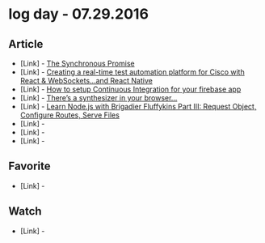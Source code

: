 # log day - 07.29.2016

## Article

- \[Link\] - [The Synchronous Promise](https://medium.com/recreating-megaman-2-using-js-webgl/the-synchronous-promise-a0450ca35763#.8t12r82bw)
- \[Link\] - [Creating a real-time test automation platform for Cisco with React & WebSockets…and React Native](https://medium.com/@benhowdle/creating-a-real-time-test-automation-platform-for-cisco-with-react-websockets-and-react-native-7e0f735bcecf#.l51mbs5pn)
- \[Link\] - [How to setup Continuous Integration for your firebase app](https://medium.com/@rohanbagchi/how-to-setup-continuous-integration-for-your-firebase-app-cd183bb862e1#.nfk6o86v7)
- \[Link\] - [There’s a synthesizer in your browser…](https://medium.com/@patrickwhardy/theres-a-synthesizer-in-your-browser-5070a42681c7#.1lmbf6nn1)
- \[Link\] - [Learn Node.js with Brigadier Fluffykins Part III: Request Object, Configure Routes, Serve Files](https://medium.com/@__Masha__/learn-node-js-with-brigadier-fluffykins-part-iii-request-object-configure-routes-serve-files-7666f783dc10#.l5ir878w0)
- \[Link\] - []()
- \[Link\] - []()
- \[Link\] - []()


## Favorite

- \[Link\] - []()


## Watch

- \[Link\] - []()
